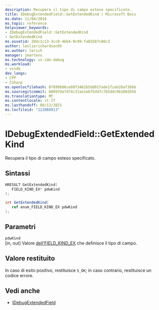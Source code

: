 ```yaml
---
description: Recupera il tipo di campo esteso specificato.
title: IDebugExtendedField::GetExtendedKind | Microsoft Docs
ms.date: 11/04/2016
ms.topic: reference
helpviewer_keywords:
- IDebugExtendedField::GetExtendedKind
- GetExtendedKind
ms.assetid: 20dc1c13-3cc0-4bb4-9c99-fa85587c86c3
author: leslierichardson95
ms.author: lerich
manager: jmartens
ms.technology: vs-ide-debug
ms.workload:
- vssdk
dev_langs:
- CPP
- CSharp
ms.openlocfilehash: 07899b06ce8973462b5dd01fade1fceb26af3bbb
ms.sourcegitcommit: 68897da7d74c31ae1ebf5d47c7b5ddc9b108265b
ms.translationtype: MT
ms.contentlocale: it-IT
ms.lasthandoff: 08/13/2021
ms.locfileid: "122088913"
---
```

# <a name="idebugextendedfieldgetextendedkind"></a>IDebugExtendedField::GetExtendedKind
Recupera il tipo di campo esteso specificato.

## <a name="syntax"></a>Sintassi

```cpp
HRESULT GetExtendedKind(
   FIELD_KIND_EX* pdwKind
);
```

```csharp
int GetExtendedKind(
   ref enum_FIELD_KIND_EX pdwKind
);
```

## <a name="parameters"></a>Parametri
`pdwKind`\
[in, out] Valore [dell'FIELD_KIND_EX](../../../extensibility/debugger/reference/field-kind-ex.md) che definisce il tipo di campo.

## <a name="return-value"></a>Valore restituito
 In caso di esito positivo, restituisce `S_OK`; in caso contrario, restituisce un codice errore.

## <a name="see-also"></a>Vedi anche
- [IDebugExtendedField](../../../extensibility/debugger/reference/idebugextendedfield.md)
